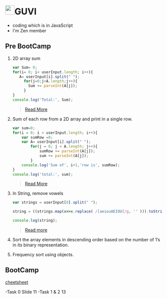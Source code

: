 # <img src="https://miro.medium.com/fit/c/262/262/1*2CxNTEf0ywb2tvW0B9l4Yg.png" alt="guviLogo" width="30px"/>GUVI

 
 - coding which is in JavaScript
 - I'm Zen member

## Pre BootCamp
1. 2D array sum 
    ```js
    var Sum= 0;
    for(i= 0; i< userInput.length; i++){
       A= userInput[i].split(" ");
         for(j=0;j<A.length;j++){
           Sum += parseInt(A[j]);
         }
    }
    console.log('Total:', Sum);
    ```
   > [Read More](pre-bootcamp/array_2d.js)
  
2. Sum of each row from a 2D array and print in a single row. 
    ```js
    var sum=0;
    for(i = 0; i < userInput.length; i++){  
        var sumRow =0;
        var A= userInput[i].split(" ");
            for(j = 0; j < A.length; j++){  
                sumRow += parseInt(A[j]);
                sum += parseInt(A[j]);
            }  
        console.log('Sum of', i+1,'row is', sumRow);
    }
    console.log('total:', sum);
    ```
    > [Read More](pre-bootcamp/array_2d_add_row.js)
3. In String, remove vowels
    ```js
    var strings = userInput[0].split(" ");                         

    string = ((strings.map(x=>x.replace( /[aeiouAEIOU]/g, '' ))).toString()).replace(/,/g," ");              

    console.log(string); 
    ```
    > [Read more](pre-bootcamp/remove_vol.js)
5. Sort the array elements in descending order based on the number of 1’s in its binary representation.
6. Frequency sort using objects.


## BootCamp
[cheetsheet](https://github.com/reach2arunprakash/javascript-101/tree/master/cheatsheets)

 -Task 0  Slide 11
 -Task 1 & 2  13



